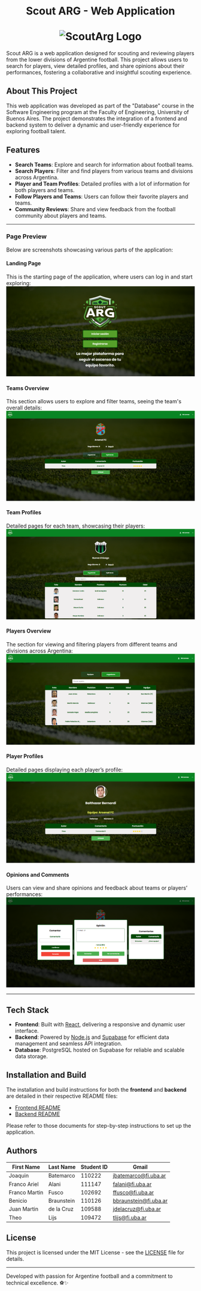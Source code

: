 <div align="center">
  <h1 align="center">
    Scout ARG - Web Application
    <br />
    <br />
      <img src="img/favicon.ico" alt="ScoutArg Logo" style="width:20%;">
  </h1>
</div> 

Scout ARG is a web application designed for scouting and reviewing players from the lower divisions of Argentine football. This project allows users to search for players, view detailed profiles, and share opinions about their performances, fostering a collaborative and insightful scouting experience.  

## About This Project  

This web application was developed as part of the "Database" course in the Software Engineering program at the Faculty of Engineering, University of Buenos Aires. The project demonstrates the integration of a frontend and backend system to deliver a dynamic and user-friendly experience for exploring football talent.

## Features  
- **Search Teams**: Explore and search for information about football teams.
- **Search Players**: Filter and find players from various teams and divisions across Argentina.  
- **Player and Team Profiles**: Detailed profiles with a lot of information for both players and teams.  
- **Follow Players and Teams**: Users can follow their favorite players and teams.  
- **Community Reviews**: Share and view feedback from the football community about players and teams.

---

### Page Preview  
Below are screenshots showcasing various parts of the application:  

#### Landing Page  
This is the starting page of the application, where users can log in and start exploring:  
<img src="img/landing_page.png" alt="Landing Page">  


#### Teams Overview  
This section allows users to explore and filter teams, seeing the team's overall details:  
<img src="img/team_op.png" alt="Teams Overview">  

#### Team Profiles  
Detailed pages for each team, showcasing their players:  
<img src="img/team_page.png" alt="Team Page">  

#### Players Overview  
The section for viewing and filtering players from different teams and divisions across Argentina:  
<img src="img/players_page.png" alt="Player Page">  

#### Player Profiles  
Detailed pages displaying each player’s profile:  
<img src="img/player_op.png" alt="Players Overview">  

#### Opinions and Comments  
Users can view and share opinions and feedback about teams or players’ performances:  
<img src="img/opinion_comments.png" alt="Opinions and Comments">  

---

## Tech Stack  
- **Frontend**: Built with [React](https://reactjs.org/), delivering a responsive and dynamic user interface.  
- **Backend**: Powered by [Node.js](https://nodejs.org/) and [Supabase](https://supabase.io/) for efficient data management and seamless API integration.  
- **Database**: PostgreSQL hosted on Supabase for reliable and scalable data storage.  

## Installation and Build  

The installation and build instructions for both the **frontend** and **backend** are detailed in their respective README files:  
- [Frontend README](scout_frontend/README.md)  
- [Backend README](scout_backend/README.md)  

Please refer to those documents for step-by-step instructions to set up the application.  

## Authors  

| First Name    | Last Name   | Student ID | Gmail                  |  
| ------------- | ----------- | ---------- | ---------------------- |  
| Joaquin       | Batemarco   | 110222     | jbatemarco@fi.uba.ar   |  
| Franco Ariel  | Alani       | 111147     | falani@fi.uba.ar       |  
| Franco Martin | Fusco       | 102692     | ffusco@fi.uba.ar       |  
| Benicio       | Braunstein  | 110126     | bbraunstein@fi.uba.ar  |  
| Juan Martin   | de la Cruz  | 109588     | jdelacruz@fi.uba.ar    |  
| Theo          | Lijs        | 109472     | tlijs@fi.uba.ar        |  

## License  

This project is licensed under the MIT License - see the [LICENSE](LICENSE) file for details.

---  

Developed with passion for Argentine football and a commitment to technical excellence. ⚽✨  
